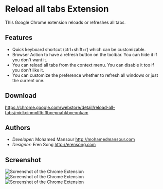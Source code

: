 # Reload all tabs Extension

This Google Chrome extension reloads or refreshes all tabs.

## Features

 - Quick keyboard shortcut (ctrl+shift+r) which can be customizable.
 - Browser Action to have a refresh button on the toolbar. You can hide it if you
   don't want it.
 - You can reload all tabs from the context menu. You can disable it too if you
   don't like it.
 - You can customize the preference whether to refresh all windows or just the
   current one.

## Download

https://chrome.google.com/webstore/detail/reload-all-tabs/midkcinmplflbiflboepnahkboeonkam

## Authors

 - *Developer:* Mohamed Mansour http://mohamedmansour.com
 - *Designer:* Eren Song http://erensong.com

## Screenshot

![Screenshot of the Chrome Extension](https://github.com/mohamedmansour/reload-all-tabs-extension/raw/master/screenshot/screenshot.jpg)
![Screenshot of the Chrome Extension](https://github.com/mohamedmansour/reload-all-tabs-extension/raw/master/screenshot/screenshot2.jpg)
![Screenshot of the Chrome Extension](https://github.com/mohamedmansour/reload-all-tabs-extension/raw/master/screenshot/screenshot3.jpg)

